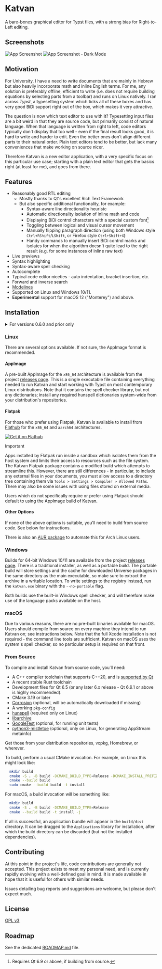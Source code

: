 # Katvan

A bare-bones graphical editor for [Typst](https://github.com/typst/typst) files, with a strong bias for Right-to-Left editing.

## Screenshots

![App Screenshot](https://katvan.app/assets/screenshot-main.png)
![App Screenshot - Dark Mode](https://katvan.app/assets/screenshot-main-dark.png)

## Motivation

For University, I have a need to write documents that are mainly in Hebrew but also heavily incorporate math and inline English terms. For me, any solution is preferably offline, efficient to write (i.e. does not require building equations by selecting parts from a toolbar) and runs on Linux natively. I ran across _Typst_, a typesetting system which ticks all of these boxes and has very good BiDi support right out of the box, which makes it very attractive.

The question is now which text editor to use with it? Typesetting input files are a bit weird in that they are source code, but primarily consist of natural language. When that language is written from right to left, code editors typically don't display that too well - even if the final result looks good, it is hard to write and harder to edit. Even the better ones don't align different parts to their natural order. Plain text editors tend to be better, but lack many conveniences that make working on source nicer.

Therefore Katvan is a new editor application, with a very specific focus on this particular use case; starting with a plain text editor that gets the basics right (at least for me), and goes from there.

## Features

- Reasonably good RTL editing
    - Mostly thanks to Qt's excellent Rich Text Framework
    - But also specific additional functionality, for example:
      - Syntax-aware line directionality heuristc
      - Automatic directionality isolation of inline math and code
      - Displaying BiDi control characters with a special custom font[^1]
      - Toggling between logical and visual cursor movement
      - Manually flipping paragraph direction (using both Windows style `Ctrl+RShift`/`LShift`, or Firefox style `Ctrl+Shift+X`)
      - Handy commands to manually insert BiDi control marks and isolates for when the algorithm doesn't quite lead to the right result (e.g. for some instances of inline raw text)
- Live previews
- Syntax highlighting
- Syntax-aware spell checking
- Autocomplete
- Typical code editor niceties - auto indentation, bracket insertion, etc.
- Forward and inverse search
- [Modelines](https://github.com/IgKh/katvan/wiki/Editor-Modelines)
- Supported on Linux and Windows 10/11.
- **Experimental** support for macOS 12 ("Monterey") and above.

## Installation

<details>

<summary>For versions 0.6.0 and prior only</summary>

In addition to Katvan itself, it is required to install the `typst` CLI and make it available via the system path or by placing it next to the `katvan` executable. Without it previews and PDF export will not work. [See here](https://github.com/typst/typst#installation) for details. _This is not required for the latest release_.

</details>

### Linux

There are several options available. If not sure, the AppImage format is recommended.

#### AppImage

A pre-built AppImage for the `x86_64` architecture is available from the project [releases page](https://github.com/IgKh/katvan/releases). This is a single executable file containing everything needed to run Katvan and start working with Typst on most contemporary Linux distributions. Note that it contains the spell checker library, but not any dictionaries; install any required hunspell dictionaries system-wide from your distribution's repositories.

#### Flatpak

For those who prefer using Flatpak, Katvan is available to install from [Flathub](https://flathub.org/apps/app.katvan.Katvan) for the `x86_64` and `aarch64` architectures.

[![Get it on Flathub](https://flathub.org/api/badge?locale=en)](https://flathub.org/apps/app.katvan.Katvan)

> [!IMPORTANT]
> Apps installed by Flatpak run inside a sandbox which isolates them from the host system and limits their access to resources such as the file system. The Katvan Flatpak package contains a modified build which attempts to streamline this. However, there are still differences - in particular, to include any external files in your documents, you must allow access to a directory tree containing them via `Tools > Settings > Compiler > Allowed Paths`. There may also be some issues with using files stored on external media.
>
> Users which do not specifically require or prefer using Flatpak should default to using the AppImage build of Katvan.

#### Other Options

If none of the above options is suitable, you'll need to build from source code. See below for instructions.

There is also an [AUR package](https://aur.archlinux.org/packages/katvan) to automate this for Arch Linux users.

### Windows

Builds for 64-bit Windows 10/11 are available from the project [releases page](https://github.com/IgKh/katvan/releases). There is a traditional installer, as well as a portable build. The portable build will store settings and the cache for downloaded Universe packages in the same directory as the main executable, so make sure to extract the archive in a writable location. To write settings to the registry instead, run the `katvan.exe` binary with the `--no-portable` flag.

Both builds use the built-in Windows spell checker, and will therefore make use of the language packs available on the host.

### macOS

Due to various reasons, there are no pre-built binaries available for macOS. Users should compile from source on every machine they intend to run Katvan on; see instructions below. Note that the full Xcode installation is not required - the command line tools are sufficient. Katvan on macOS uses the system's spell checker, so no particular setup is required on that front.

### From Source

To compile and install Katvan from source code, you'll need:
- A C++ compiler toolchain that supports C++20, and is [supported by Qt](https://doc.qt.io/qt-6/supported-platforms.html)
- A recent stable Rust toolchain
- Development files for Qt 6.5 (or any later 6.x release - Qt 6.9.1 or above is highly recommended).
- CMake 3.19 or later
- [Corrosion](https://github.com/corrosion-rs/corrosion) (optional, will be automatically downloaded if missing)
- A working `pkg-config`
- [hunspell](http://hunspell.github.io/) (required only on Linux)
- [libarchive](https://libarchive.org/)
- [GoogleTest](https://google.github.io/googletest/) (optional, for running unit tests)
- [python3-mistletoe](https://github.com/miyuchina/mistletoe) (optional, only on Linux, for generating AppStream metainfo)

Get those from your distribution repositories, vcpkg, Homebrew, or wherever.

To build, perform a usual CMake invocation. For example, on Linux this might look like:

```bash
  mkdir build
  cmake -S . -B build -DCMAKE_BUILD_TYPE=Release -DCMAKE_INSTALL_PREFIX=/usr/local
  cmake --build build
  sudo cmake --build build -t install
```

For macOS, a build invocation will be something like:

```bash
  mkdir build
  cmake -S . -B build -DCMAKE_BUILD_TYPE=Release
  cmake --build build -t install -j
```

If all is successful, an application bundle will appear in the `build/dist` directory. It can be dragged to the `Applications` library for installation, after which the build directory can be discarded (but not the installed dependencies).

## Contributing

At this point in the project's life, code contributions are generally not accepted. This project exists to meet my personal need, and is currently rapidly evolving with a well-defined goal in mind. It is made available in hope that it is useful for others with similar needs.

Issues detailing bug reports and suggestions are welcome, but please don't expect much.

## License

[GPL v3](https://choosealicense.com/licenses/gpl-3.0/)

## Roadmap

See the dedicated [ROADMAP.md](ROADMAP.md) file.

[^1]: Requires Qt 6.9 or above, if building from source.

